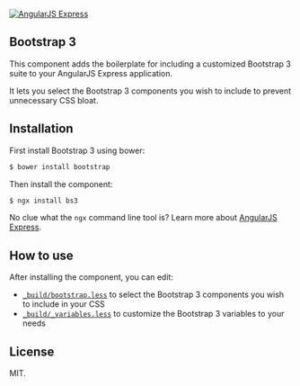 [![AngularJS Express](http://i.imgur.com/nTj9QgN.png)](https://github.com/angular-express/angular-express)

## Bootstrap 3

This component adds the boilerplate for including a customized Bootstrap 3 suite to your AngularJS Express application.

It lets you select the Bootstrap 3 components you wish to include to prevent unnecessary CSS bloat.

## Installation

First install Bootstrap 3 using bower:

```bash
$ bower install bootstrap
```

Then install the component:

```bash
$ ngx install bs3
```

No clue what the `ngx` command line tool is? Learn more about [AngularJS Express](https://github.com/angular-express/angular-express).

## How to use

After installing the component, you can edit:
 
- [`_build/bootstrap.less`](ngx/_build/bootstrap.less) to select the Bootstrap 3 components you wish to include in your CSS
- [`_build/_variables.less`](ngx/_build/_variables.less) to customize the Bootstrap 3 variables to your needs

## License

MIT.
